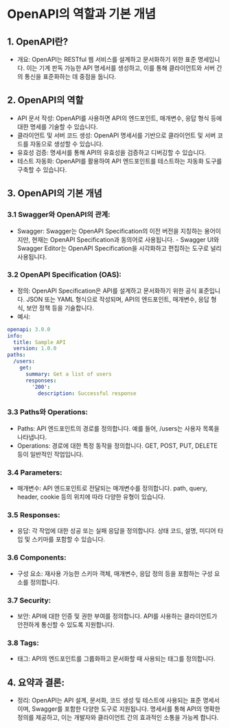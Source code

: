 # OpenAPI의 역할과 기본 개념

## 1. OpenAPI란?

- 개요: OpenAPI는 RESTful 웹 서비스를 설계하고 문서화하기 위한 표준 명세입니다. 이는 기계 판독 가능한 API 명세서를 생성하고, 이를 통해 클라이언트와 서버 간의 통신을 표준화하는 데 중점을 둡니다.

## 2. OpenAPI의 역할

- API 문서 작성: OpenAPI를 사용하면 API의 엔드포인트, 매개변수, 응답 형식 등에 대한 명세를 기술할 수 있습니다.
- 클라이언트 및 서버 코드 생성: OpenAPI 명세서를 기반으로 클라이언트 및 서버 코드를 자동으로 생성할 수 있습니다.
- 유효성 검증: 명세서를 통해 API의 유효성을 검증하고 디버깅할 수 있습니다.
- 테스트 자동화: OpenAPI를 활용하여 API 엔드포인트를 테스트하는 자동화 도구를 구축할 수 있습니다.

## 3. OpenAPI의 기본 개념

### 3.1 Swagger와 OpenAPI의 관계:

- Swagger: Swagger는 OpenAPI Specification의 이전 버전을 지칭하는 용어이지만, 현재는 OpenAPI Specification과 동의어로 사용됩니다. - Swagger UI와 Swagger Editor는 OpenAPI Specification을 시각화하고 편집하는 도구로 널리 사용됩니다.

### 3.2 OpenAPI Specification (OAS):

- 정의: OpenAPI Specification은 API를 설계하고 문서화하기 위한 공식 표준입니다. JSON 또는 YAML 형식으로 작성되며, API의 엔드포인트, 매개변수, 응답 형식, 보안 정책 등을 기술합니다.
-  예시:

```yaml
openapi: 3.0.0
info:
  title: Sample API
  version: 1.0.0
paths:
  /users:
    get:
      summary: Get a list of users
      responses:
        '200':
          description: Successful response
```

### 3.3 Paths와 Operations:

- Paths: API 엔드포인트의 경로를 정의합니다. 예를 들어, /users는 사용자 목록을 나타냅니다.
- Operations: 경로에 대한 특정 동작을 정의합니다. GET, POST, PUT, DELETE 등이 일반적인 작업입니다.

### 3.4 Parameters:

- 매개변수: API 엔드포인트로 전달되는 매개변수를 정의합니다. path, query, header, cookie 등의 위치에 따라 다양한 유형이 있습니다.

### 3.5 Responses:

- 응답: 각 작업에 대한 성공 또는 실패 응답을 정의합니다. 상태 코드, 설명, 미디어 타입 및 스키마를 포함할 수 있습니다.

### 3.6 Components:

- 구성 요소: 재사용 가능한 스키마 객체, 매개변수, 응답 정의 등을 포함하는 구성 요소를 정의합니다.

### 3.7 Security:

- 보안: API에 대한 인증 및 권한 부여를 정의합니다. API를 사용하는 클라이언트가 안전하게 통신할 수 있도록 지원합니다.

### 3.8 Tags:

- 태그: API의 엔드포인트를 그룹화하고 문서화할 때 사용되는 태그를 정의합니다.

## 4. 요약과 결론:

- 정리: OpenAPI는 API 설계, 문서화, 코드 생성 및 테스트에 사용되는 표준 명세서이며, Swagger를 포함한 다양한 도구로 지원됩니다. 명세서를 통해 API의 명확한 정의를 제공하고, 이는 개발자와 클라이언트 간의 효과적인 소통을 가능케 합니다.

